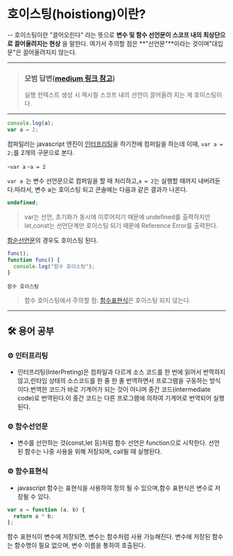 # 호이스팅(hoistiong)이란?

--
호이스팅이란 "끌어오린다" 라는 뜻으로 **변수 및 함수 선언문이 스코프 내의 최상단으로 끌어올려지는 현상** 을 말한다. 여기서 주의할 점은 **"선언문"**이라는 것이며"대입문"은 끌어올려지지 않는다.

<hr>

> ### 모범 답변([medium 링크 참고](https://medium.com/@limsungmook/%EC%9E%90%EB%B0%94%EC%8A%A4%ED%81%AC%EB%A6%BD%ED%8A%B8%EB%8A%94-%EC%99%9C-%ED%94%84%EB%A1%9C%ED%86%A0%ED%83%80%EC%9E%85%EC%9D%84-%EC%84%A0%ED%83%9D%ED%96%88%EC%9D%84%EA%B9%8C-997f985adb42))
>
> 실행 컨텍스트 생성 시 렉시컬 스코프 내의 선언이 끌어올려 지는 게 호이스팅이다.

---

```javascript
console.log(a);
var a = 2;
```

컴파일러는 javascript 엔진이 [인터프리팅](#gear-인터프리팅)을 하기전에 컴퍼일을 하는데 이때, `var a = 2;`를 2개의 구문으로 본다.

-`var a` -`a = 2`

`var a `는 변수 선언문으로 컴퍼일을 할 때 처리하고,`a = 2`는 실행할 때까지 내버려둔다.따라서, 변수 a는 호이스팅 되고 콘솔에는 다음과 같은 결과가 나온다.

```javascript
undefined;
```

> var는 선언, 초기화가 동시에 이루어지기 때문에 undefined를 출력하지만 let,const는 선언단계만 호이스팅 되기 때문에 Reference Error를 출력한다.

[함순선언문](#gear-함수선언문)의 경우도 호이스팅 된다.

```javascript
func();
function func() {
  console.log("함수 호이스팅");
}
```

`함수 호이스팅`

> 함수 호이스팅에서 주의할 점: [함수표현식](#gear-함수표현식)은 호이스팅 되지 않는다.

---

## :hammer_and_wrench: 용어 공부

### :gear: 인터프리팅

- 인터프리팅(InterPreting)은 컴파일과 다르게 소스 코드를 한 번에 읽어서 번역하지 않고,런타임 상태의 소스코드를 한 줄 한 줄 번역하면서 프로그램을 구동하는 방식이다.번역한 코드가 바로 기계어가 되는 것이 아니며 중간 코드(intermediate code)로 번역된다.이 중간 코드는 다른 프로그램에 의하여 기계어로 번역되어 실행된다.

### :gear: 함수선언문

- 변수를 선언하는 것(const,let 등)처럼 함수 선언은 function으로 시작한다. 선언 된 함수는 나중 사용을 위해 저장되며, call될 때 실행된다.

### :gear: 함수표현식

- javascript 함수는 표현식을 사용하여 정의 될 수 있으며,함수 표현식은 변수로 저장될 수 있다.

```js
var x = function (a, b) {
  return a * b;
};
```

함수 표현식이 변수에 저장되면, 변수는 함수처럼 사용 가능해진다. 변수에 저장된 함수는 함수명이 필요 없으며, 변수 이름을 통하여 호출된다.

<br>
